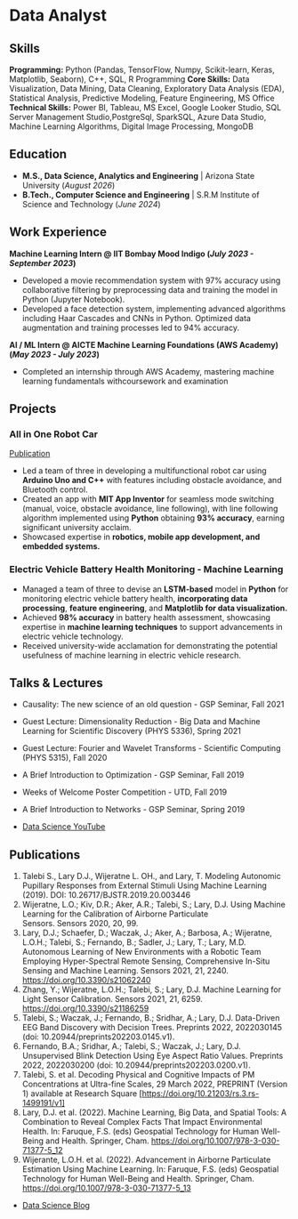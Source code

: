# Data Analyst
## Skills
**Programming:** Python (Pandas, TensorFlow, Numpy, Scikit-learn, Keras, Matplotlib, Seaborn), C++, SQL, R Programming
**Core Skills:** Data Visualization, Data Mining, Data Cleaning, Exploratory Data Analysis (EDA), Statistical Analysis, Predictive Modeling, Feature Engineering, MS Office
**Technical Skills:** Power BI, Tableau, MS Excel, Google Looker Studio, SQL Server Management Studio,PostgreSql, SparkSQL, Azure Data Studio, Machine Learning Algorithms, Digital Image Processing, MongoDB

## Education					       		
- **M.S., Data Science, Analytics and Engineering**	| Arizona State University (_August 2026_)	 			        		
- **B.Tech., Computer Science and Engineering** | S.R.M Institute of Science and Technology (_June 2024_)

## Work Experience
**Machine Learning Intern @ IIT Bombay Mood Indigo (_July 2023 - September 2023_)**
- Developed a movie recommendation system with 97% accuracy using collaborative filtering by
preprocessing data and training the model in Python (Jupyter Notebook).
- Developed a face detection system, implementing advanced algorithms including Haar Cascades and
CNNs in Python. Optimized data augmentation and training processes led to 94% accuracy.

**AI / ML Intern @ AICTE Machine Learning Foundations (AWS Academy) (_May 2023 - July 2023_)**
- Completed an internship through AWS Academy, mastering machine learning fundamentals withcoursework and examination

## Projects
### All in One Robot Car 
[Publication](https://www.jetir.org/view?paper=JETIR2405333)

- Led a team of three in developing a multifunctional robot car using **Arduino Uno and C++** with features
including obstacle avoidance, and Bluetooth control.
- Created an app with **MIT App Inventor** for seamless mode switching (manual, voice, obstacle
avoidance, line following), with line following algorithm implemented using **Python** obtaining **93%
accuracy**, earning significant university acclaim.
- Showcased expertise in **robotics, mobile app development, and embedded systems.**


### Electric Vehicle Battery Health Monitoring - Machine Learning 

- Managed a team of three to devise an **LSTM-based** model in **Python** for monitoring electric vehicle
battery health, **incorporating data processing**, **feature engineering**, and **Matplotlib for data visualization.**
- Achieved **98% accuracy** in battery health assessment, showcasing expertise in **machine learning
techniques** to support advancements in electric vehicle technology.
- Received university-wide acclamation for demonstrating the potential usefulness of machine learning in
electric vehicle research.


## Talks & Lectures
- Causality: The new science of an old question - GSP Seminar, Fall 2021
- Guest Lecture: Dimensionality Reduction - Big Data and Machine Learning for Scientific Discovery (PHYS 5336), Spring 2021
- Guest Lecture: Fourier and Wavelet Transforms - Scientific Computing (PHYS 5315), Fall 2020
- A Brief Introduction to Optimization - GSP Seminar, Fall 2019
- Weeks of Welcome Poster Competition - UTD, Fall 2019
- A Brief Introduction to Networks - GSP Seminar, Spring 2019

- [Data Science YouTube](https://www.youtube.com/channel/UCa9gErQ9AE5jT2DZLjXBIdA)

## Publications
1. Talebi S., Lary D.J., Wijeratne L. OH., and Lary, T. Modeling Autonomic Pupillary Responses from External Stimuli Using Machine Learning (2019). DOI: 10.26717/BJSTR.2019.20.003446
2. Wijeratne, L.O.; Kiv, D.R.; Aker, A.R.; Talebi, S.; Lary, D.J. Using Machine Learning for the Calibration of Airborne Particulate Sensors. Sensors 2020, 20, 99.
3. Lary, D.J.; Schaefer, D.; Waczak, J.; Aker, A.; Barbosa, A.; Wijeratne, L.O.H.; Talebi, S.; Fernando, B.; Sadler, J.; Lary, T.; Lary, M.D. Autonomous Learning of New Environments with a Robotic Team Employing Hyper-Spectral Remote Sensing, Comprehensive In-Situ Sensing and Machine Learning. Sensors 2021, 21, 2240. https://doi.org/10.3390/s21062240
4. Zhang, Y.; Wijeratne, L.O.H.; Talebi, S.; Lary, D.J. Machine Learning for Light Sensor Calibration. Sensors 2021, 21, 6259. https://doi.org/10.3390/s21186259
5. Talebi, S.; Waczak, J.; Fernando, B.; Sridhar, A.; Lary, D.J. Data-Driven EEG Band Discovery with Decision Trees. Preprints 2022, 2022030145 (doi: 10.20944/preprints202203.0145.v1).
6. Fernando, B.A.; Sridhar, A.; Talebi, S.; Waczak, J.; Lary, D.J. Unsupervised Blink Detection Using Eye Aspect Ratio Values. Preprints 2022, 2022030200 (doi: 10.20944/preprints202203.0200.v1).
7. Talebi, S. et al. Decoding Physical and Cognitive Impacts of PM Concentrations at Ultra-fine Scales, 29 March 2022, PREPRINT (Version 1) available at Research Square [https://doi.org/10.21203/rs.3.rs-1499191/v1]
8. Lary, D.J. et al. (2022). Machine Learning, Big Data, and Spatial Tools: A Combination to Reveal Complex Facts That Impact Environmental Health. In: Faruque, F.S. (eds) Geospatial Technology for Human Well-Being and Health. Springer, Cham. https://doi.org/10.1007/978-3-030-71377-5_12
9. Wijerante, L.O.H. et al. (2022). Advancement in Airborne Particulate Estimation Using Machine Learning. In: Faruque, F.S. (eds) Geospatial Technology for Human Well-Being and Health. Springer, Cham. https://doi.org/10.1007/978-3-030-71377-5_13

- [Data Science Blog](https://medium.com/@shawhin)
